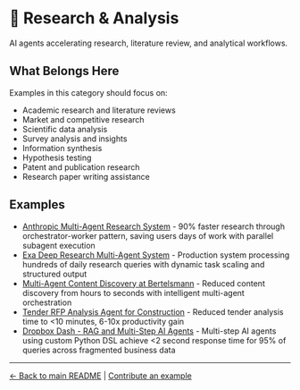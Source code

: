 # 🔬 Research & Analysis

AI agents accelerating research, literature review, and analytical workflows.

## What Belongs Here

Examples in this category should focus on:
- Academic research and literature reviews
- Market and competitive research
- Scientific data analysis
- Survey analysis and insights
- Information synthesis
- Hypothesis testing
- Patent and publication research
- Research paper writing assistance

## Examples

- [Anthropic Multi-Agent Research System](anthropic-multi-agent-research-system.md) - 90% faster research through orchestrator-worker pattern, saving users days of work with parallel subagent execution
- [Exa Deep Research Multi-Agent System](exa-deep-research-agent.md) - Production system processing hundreds of daily research queries with dynamic task scaling and structured output
- [Multi-Agent Content Discovery at Bertelsmann](bertelsmann-content-search.md) - Reduced content discovery from hours to seconds with intelligent multi-agent orchestration
- [Tender RFP Analysis Agent for Construction](softiq-tender-rfp-agent.md) - Reduced tender analysis time to <10 minutes, 6-10x productivity gain
- [Dropbox Dash - RAG and Multi-Step AI Agents](dropbox-dash-rag-multi-step-agents.md) - Multi-step AI agents using custom Python DSL achieve <2 second response time for 95% of queries across fragmented business data

---

[← Back to main README](../../README.md) | [Contribute an example](../../CONTRIBUTING.md)

